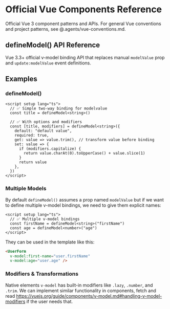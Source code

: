 # Official Vue Components Reference

Official Vue 3 component patterns and APIs. For general Vue conventions and project patterns, see
@.agents/vue-conventions.md.

## defineModel() API Reference

Vue 3.3+ official v-model binding API that replaces manual `modelValue` prop and `update:modelValue`
event definitions.

## Examples

### defineModel()

```vue
<script setup lang="ts">
  // ✅ Simple two-way binding for modelvalue
  const title = defineModel<string>()

  // ✅ With options and modifiers
  const [title, modifiers] = defineModel<string>({
    default: "default value",
    required: true,
    get: value => value.trim(), // transform value before binding
    set: value => {
      if (modifiers.capitalize) {
        return value.charAt(0).toUpperCase() + value.slice(1)
      }
      return value
    },
  })
</script>
```

### Multiple Models

By default `defineModel()` assumes a prop named `modelValue` but if we want to define multiple
v-model bindings, we need to give them explicit names:

```vue
<script setup lang="ts">
  // ✅ Multiple v-model bindings
  const firstName = defineModel<string>("firstName")
  const age = defineModel<number>("age")
</script>
```

They can be used in the template like this:

```html
<UserForm
  v-model:first-name="user.firstName"
  v-model:age="user.age" />
```

### Modifiers & Transformations

Native elements `v-model` has built-in modifiers like `.lazy`, `.number`, and `.trim`. We can
implement similar functionality in components, fetch and read
<https://vuejs.org/guide/components/v-model.md#handling-v-model-modifiers> if the user needs that.
